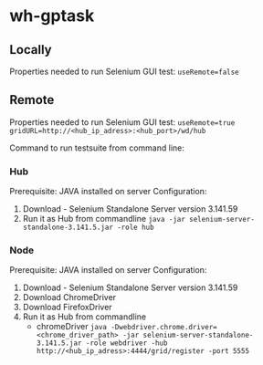 # wh-gptask


## Locally 

Properties needed to run Selenium GUI test:
`useRemote=false`

## Remote

Properties needed to run Selenium GUI test:
`useRemote=true`
`gridURL=http://<hub_ip_adress>:<hub_port>/wd/hub`

Command to run testsuite from command line:

### Hub

Prerequisite:
JAVA installed on server
Configuration:
1. Download - Selenium Standalone Server version 3.141.59
2. Run it as Hub from commandline
`java -jar selenium-server-standalone-3.141.5.jar -role hub`


### Node

Prerequisite:
JAVA installed on server
Configuration:
1. Download - Selenium Standalone Server version 3.141.59
2. Download ChromeDriver
3. Download FirefoxDriver
4. Run it as Hub from commandline
    * chromeDriver
    `java -Dwebdriver.chrome.driver=<chrome_driver_path> -jar selenium-server-standalone-3.141.5.jar -role webdriver -hub http://<hub_ip_adress>:4444/grid/register -port 5555
`

